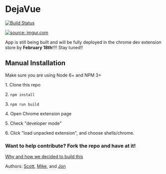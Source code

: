 # DejaVue 
[![Build Status](https://travis-ci.org/taye/interact.js.svg?branch=master)]()

<a href="http://imgur.com/SkifFa4"><img src="http://i.imgur.com/SkifFa4.png" title="source: imgur.com" /></a>




App is still being built and will be fully deployed in the chrome dev extension store by <b>February 18th</b>!!!! Stay tuned!!

## Manual Installation 

Make sure you are using Node 6+ and NPM 3+

<p>1. Clone this repo</p>
<p>2. <code>npm install </code></p>
<p>3. <code>npm run build</code></p>
<p>4. Open Chrome extension page</p>
<p>5. Check "developer mode"</p>
<p>6. Click "load unpacked extension", and choose shells/chrome.</p>


### Want to help contribute? Fork the repo and have at it!


<a href="https://medium.com/@jonajumba/why-were-building-dejavue-js-80e037bf15e3#.tygt4by9o">Why and how we decided to build this</a>



Authors:
<a href="https://github.com/sschwartz0">Scott</a>,
<a href="https://github.com/madebymtr">Mike</a>, and 
<a href="https://github.com/kimhjona">Jon</a>
